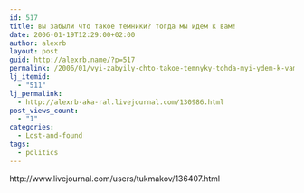 ```yaml
---
id: 517
title: вы забыли что такое темники? тогда мы идем к вам!
date: 2006-01-19T12:29:00+02:00
author: alexrb
layout: post
guid: http://alexrb.name/?p=517
permalink: /2006/01/vyi-zabyily-chto-takoe-temnyky-tohda-myi-ydem-k-vam/
lj_itemid:
  - "511"
lj_permalink:
  - http://alexrb-aka-ral.livejournal.com/130986.html
post_views_count:
  - "1"
categories:
  - Lost-and-found
tags:
  - politics
---
```

<!--more ознакомиться с темником по нападению на синагогу-->http://www.livejournal.com/users/tukmakov/136407.html